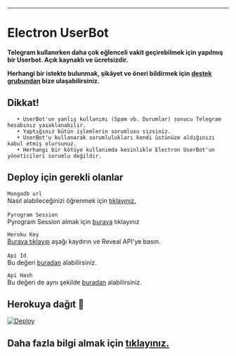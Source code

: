 ----
<h1>Electron UserBot</h1>

**Telegram kullanırken daha çok eğlenceli vakit geçirebilmek için yapılmış bir Userbot. Açık kaynaklı ve ücretsizdir.**

__Herhangi bir istekte bulunmak, şikâyet ve öneri bildirmek için [destek grubundan](https://t.me/ElectronDestek) bize ulaşabilirsiniz.__

## Dikkat!
```
   • UserBot'un yanlış kullanımı (Spam vb. Durumlar) sonucu Telegram hesabınız yasaklanabilir.
   • Yaptığınız bütün işlemlerin sorumlusu sizsiniz.
   • UserBot'u kullanarak sorumlulukları kendi üstünüze aldığınızı kabul etmiş olursunuz.
   • Herhangi bir kötüye kullanımda kesinlikle Electron UserBot'un yöneticileri sorumlu değildir.
```

## Deploy için gerekli olanlar

  `Mongodb url`  
   Nasıl alabileceğinizi öğrenmek için [tıklayınız.](https://t.me/ElectronDestek/126)
  
  `Pyrogram Session`‏‏‏‏‏‏‏‏  
   Pyrogram Session almak için [buraya](https://replit.com/@aylak-github/Electron-StringSession?v=1) tıklayınız
  
  `Heroku Key`  
   [Buraya tıklayıp](https://dashboard.heroku.com/account) aşağı kaydırın ve Reveal API'ye basın.
  
  `Api Id`‏‏‏‏‏‏‏‏  
   Bu değeri [buradan](my.telegram.org) alabilirsiniz.
  
  `Api Hash`  
   Bu değeri de aynı şekilde [buradan](my.telegram.org) alabilirsiniz.

## Herokuya dağıt 📡
[![Deploy](https://www.herokucdn.com/deploy/button.svg)](https://heroku.com/deploy?template=https://github.com/AnossaTG/ElectronUserBot)

## Daha fazla bilgi almak için [tıklayınız.](https://t.me/ByAnossa)
